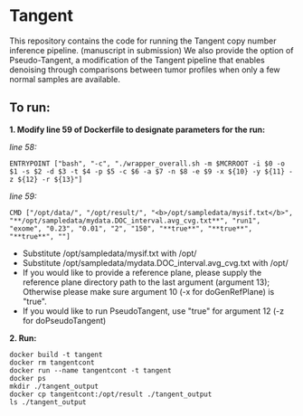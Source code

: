 # Tangent

This repository contains the code for running the Tangent copy number inference pipeline. (manuscript in submission) 
We also provide the option of Pseudo-Tangent, a modification of the Tangent pipeline that enables denoising through comparisons between tumor profiles when only a few normal samples are available.

## To run:
**1. Modify line 59 of Dockerfile to designate parameters for the run:**

_line 58:_
```
ENTRYPOINT ["bash", "-c", "./wrapper_overall.sh -m $MCRROOT -i $0 -o $1 -s $2 -d $3 -t $4 -p $5 -c $6 -a $7 -n $8 -e $9 -x ${10} -y ${11} -z ${12} -r ${13}"]
```
_line 59:_
```
CMD ["/opt/data/", "/opt/result/", "<b>/opt/sampledata/mysif.txt</b>", "**/opt/sampledata/mydata.DOC_interval.avg_cvg.txt**", "run1", "exome", "0.23", "0.01", "2", "150", "**true**", "**true**", "**true**", ""]
```

* Substitute /opt/sampledata/mysif.txt with /opt/_<where your sif file sits>_ 
* Substitute /opt/sampledata/mydata.DOC_interval.avg_cvg.txt with /opt/_<where your data file sits>_
* If you would like to provide a reference plane, please supply the reference plane directory path to the last argument (argument 13); Otherwise please make sure argument 10 (-x for doGenRefPlane) is "true".
* If you would like to run PseudoTangent, use "true" for argument 12 (-z for doPseudoTangent)


**2. Run:**

```
docker build -t tangent
docker rm tangentcont
docker run --name tangentcont -t tangent
docker ps
mkdir ./tangent_output
docker cp tangentcont:/opt/result ./tangent_output
ls ./tangent_output
```
